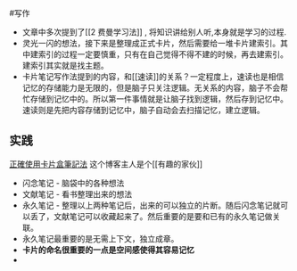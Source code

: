 #写作 
* 文章中多次提到了[[2 费曼学习法]] , 将知识讲给别人听,本身就是学习的过程.
* 灵光一闪的想法，接下来是整理成正式卡片，然后需要给一堆卡片建索引。其中建索引的过程一定要慎重，只有在自己觉得不得不建的时候，再去建索引。建索引其实就是找主题。
* 卡片笔记写作法提到的内容，和[[速读]]的关系？一定程度上，速读也是相信记忆的存储能力是无限的，但是脑子只关注逻辑。无关系的内容，脑子不会帮忙存储到记忆中的。所以第一件事情就是让脑子找到逻辑，然后存到记忆中。速读则是先把内容存储到记忆中，脑子自动会去扫描记忆，建立逻辑。

## 实践
[正確使用卡片盒筆記法](https://readingoutpost.com/zettelkasten-6-steps/)   这个博客主人是个[[有趣的家伙]]
* 闪念笔记 - 脑袋中的各种想法
* 文献笔记 - 看书整理出来的想法
* 永久笔记 - 整理以上两种笔记后，出来的可以独立的片断。随后闪念笔记就可以丢了，文献笔记可以收藏起来了。然后重要的是要和已有的永久笔记做关联。
* 永久笔记最重要的是无需上下文，独立成章。
* **卡片的命名很重要的一点是空间感使得其容易记忆**
* 